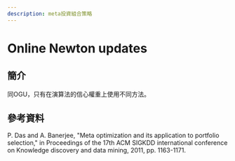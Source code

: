 ```yaml
---
description: meta投資組合策略
---
```


# Online Newton updates

## 簡介

同OGU，只有在演算法的信心權重上使用不同方法。

## 參考資料

P. Das and A. Banerjee, "Meta optimization and its application to portfolio selection," in Proceedings of the 17th ACM SIGKDD international conference on Knowledge discovery and data mining, 2011, pp. 1163-1171.
